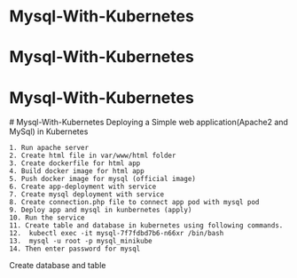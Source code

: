 # Mysql-With-Kubernetes
# Mysql-With-Kubernetes
# Mysql-With-Kubernetes
#   M y s q l - W i t h - K u b e r n e t e s 
 Deploying a Simple web application(Apache2 and MySql) in Kubernetes

	1. Run apache server
	2. Create html file in var/www/html folder
	3. Create dockerfile for html app
	4. Build docker image for html app
	5. Push docker image for mysql (official image)
	6. Create app-deployment with service
	7. Create mysql deployment with service
	8. Create connection.php file to connect app pod with mysql pod
	9. Deploy app and mysql in kunbernetes (apply)
	10. Run the service
	11. Create table and database in kubernetes using following commands.
	12.  kubectl exec -it mysql-7f7fdbd7b6-n66xr /bin/bash
	13.  mysql -u root -p mysql_minikube 
	14. Then enter password for mysql
Create database and table 

 
